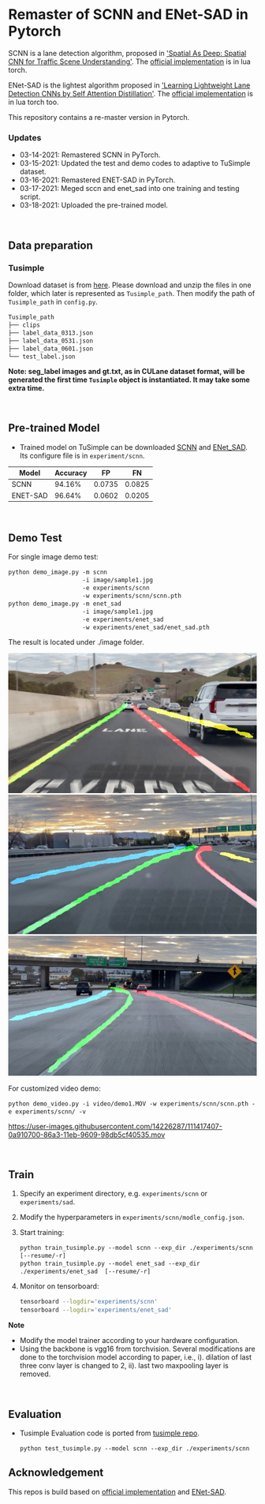 # Remaster of SCNN and ENet-SAD in Pytorch

SCNN is a lane detection algorithm, proposed in ['Spatial As Deep: Spatial CNN for Traffic Scene Understanding'](https://arxiv.org/abs/1712.06080). The [official implementation](<https://github.com/XingangPan/SCNN>) is in lua torch.

ENet-SAD is the lightest algorithm proposed in ['Learning Lightweight Lane Detection CNNs by Self Attention Distillation'](https://arxiv.org/abs/1908.00821). The [official implementation](<https://github.com/cardwing/Codes-for-Lane-Detection>) is in lua torch too.

This repository contains a re-master version in Pytorch.



### Updates

- 03-14-2021: Remastered SCNN in PyTorch.
- 03-15-2021: Updated the test and demo codes to adaptive to TuSimple dataset.
- 03-16-2021: Remastered ENET-SAD in PyTorch.
- 03-17-2021: Meged sccn and enet_sad into one training and testing script.
- 03-18-2021: Uploaded the pre-trained model.

<br/>

## Data preparation

### Tusimple
Download dataset is from [here](https://github.com/TuSimple/tusimple-benchmark/issues/3). Please download and unzip the files in one folder, which later is represented as `Tusimple_path`. Then modify the path of `Tusimple_path` in `config.py`.
```
Tusimple_path
├── clips
├── label_data_0313.json
├── label_data_0531.json
├── label_data_0601.json
└── test_label.json
```

**Note:  seg\_label images and gt.txt, as in CULane dataset format,  will be generated the first time `Tusimple` object is instantiated. It may take some extra time.**


<br/>

## Pre-trained Model

* Trained model on TuSimple can be downloaded [SCNN](https://drive.google.com/file/d/1grNvmVZVq70YSWl0lnEFhntGiuQ_ag1n/view?usp=sharing) and [ENet_SAD](https://drive.google.com/open?id=1IwEenTekMt-t6Yr5WJU9_kv4d_Pegd_Q). Its configure file is in `experiment/scnn`.

|   Model  | Accuracy |   FP   |   FN   |
| -------- | -------- | ------ | ------ |
|   SCNN   |  94.16%  | 0.0735 | 0.0825 |
| ENET-SAD |  96.64%  | 0.0602 | 0.0205 |

<br/>


## Demo Test

For single image demo test:

```shell
python demo_image.py -m scnn 
                     -i image/sample1.jpg 
                     -e experiments/scnn 
                     -w experiments/scnn/scnn.pth
python demo_image.py -m enet_sad 
                     -i image/sample1.jpg 
                     -e experiments/enet_sad 
                     -w experiments/enet_sad/enet_sad.pth
```
The result is located under ./image folder.

![](image/scnn_result/sample4_result.jpg "Custom Sample 4")
![](image/scnn_result/sample7_result.jpg "Custom Sample 7")
![](image/scnn_result/sample9_result.jpg "Custom Sample 9")


For customized video demo:
```
python demo_video.py -i video/demo1.MOV -w experiments/scnn/scnn.pth -e experiments/scnn/ -v
```


https://user-images.githubusercontent.com/14226287/111417407-0a910700-86a3-11eb-9609-98db5cf40535.mov



<br/>

## Train 

1. Specify an experiment directory, e.g. `experiments/scnn` or `experiments/sad`. 

2. Modify the hyperparameters in `experiments/scnn/modle_config.json`.

3. Start training:

   ```shell
   python train_tusimple.py --model scnn --exp_dir ./experiments/scnn [--resume/-r]
   python train_tusimple.py --model enet_sad --exp_dir ./experiments/enet_sad  [--resume/-r]
   ```

4. Monitor on tensorboard:

   ```bash
   tensorboard --logdir='experiments/scnn'
   tensorboard --logdir='experiments/enet_sad'
   ```

**Note**


- Modify the model trainer according to your hardware configuration.
- Using the backbone is vgg16 from torchvision. Several modifications are done to the torchvision model according to paper, i.e., i). dilation of last three conv layer is changed to 2, ii). last two maxpooling layer is removed.



<br/>

## Evaluation

* Tusimple Evaluation code is ported from [tusimple repo](https://github.com/TuSimple/tusimple-benchmark/blob/master/evaluate/lane.py).

  ```Shell
  python test_tusimple.py --model scnn --exp_dir ./experiments/scnn
  ```




## Acknowledgement

This repos is build based on [official implementation](<https://github.com/XingangPan/SCNN>) and [ENet-SAD](<https://github.com/InhwanBae/ENet-SAD_Pytorch>).
